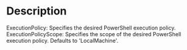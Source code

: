 # Description

ExecutionPolicy: Specifies the desired PowerShell execution policy.
ExecutionPolicyScope: Specifies the scope of the desired PowerShell execution policy.
Defaults to 'LocalMachine'.
